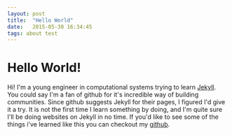 ```yaml
---
layout: post
title:  "Hello World"
date:   2015-05-30 16:34:45
tags: about test
---
```

# Hello World!
Hi! I'm a young engineer in computational systems trying to learn [Jekyll][jekyll]. You could say I'm a fan of github for it's incredible way of building communities. Since github suggests Jekyll for their pages, I figured I'd give it a try.
It is not the first time I learn something by doing, and I'm quite sure I'll be doing websites on Jekyll in no time.
If you'd like to see some of the things i've learned like this you can checkout my [github][github].

[jekyll]:   http://jekyllrb.com
[github]:   https://github.com/abcsds
